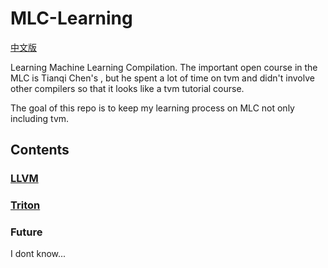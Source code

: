 # MLC-Learning

[中文版](./README.md)

Learning Machine Learning Compilation. The important open course in the MLC is Tianqi Chen's , but he spent a lot of time on tvm and didn't involve other compilers so that it looks like a tvm tutorial course.

The goal of this repo is to keep my learning process on MLC not only including tvm.


## Contents

### [LLVM](./LLVM/)


### [Triton](./Triton/)



### Future

I dont know...
